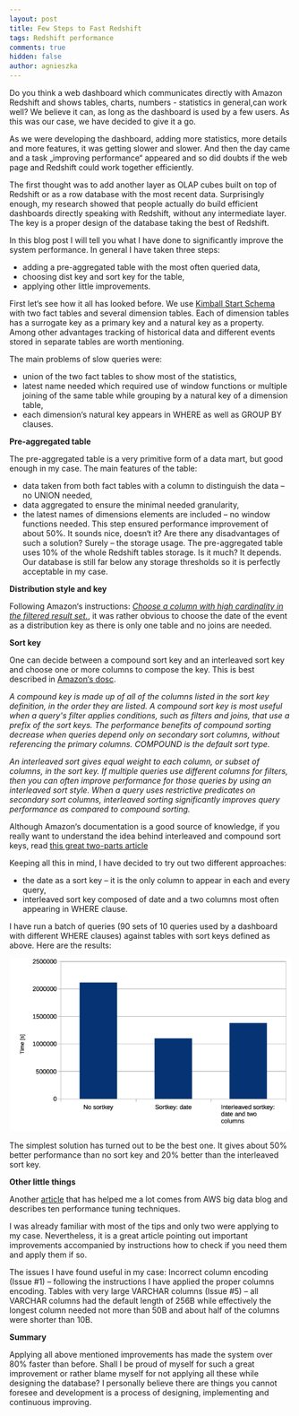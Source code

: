 ```yaml
---
layout: post
title: Few Steps to Fast Redshift
tags: Redshift performance
comments: true
hidden: false
author: agnieszka
---
```


Do you think a web dashboard which communicates directly with Amazon Redshift and shows tables, charts, numbers - statistics in general,can work well? We believe it can, as long as the dashboard is used by a few users. As this was our case, we have decided to give it a go. 

As we were developing the dashboard, adding more statistics, more details and more features, it was getting slower and slower. And then the day came and a task „improving performance“ appeared and so did doubts if the web page and Redshift could work together efficiently.

The first thought was to add another layer as OLAP cubes built on top of Redshift or as a row database with the most recent data. Surprisingly enough, my research showed that people actually do build efficient dashboards directly speaking with Redshift, without any intermediate layer. The key is a proper design of the database taking the best of Redshift.

In this blog post I will tell you what I have done to significantly improve the system performance. In general I have taken three steps:
 - adding a pre-aggregated table with the most often queried data,
 - choosing dist key and sort key for the table,
 - applying other little improvements.


First let‘s see how it all has looked before. We use [Kimball Start Schema](http://www.kimballgroup.com/data-warehouse-business-intelligence-resources/kimball-techniques/dimensional-modeling-techniques/star-schema-olap-cube/) with two fact tables and several dimension tables. Each of dimension tables has a surrogate key as a primary key and a natural key as a property. Among other advantages tracking of historical data and different events stored in separate tables are worth mentioning.

The main problems of slow queries were:
 - union of the two fact tables to show most of the statistics,
 - latest name needed which required use of window functions or multiple joining of the same table while grouping by a natural key of a dimension table,
 - each dimension‘s natural key appears in WHERE as well as GROUP BY clauses.


**Pre-aggregated table**

The pre-aggregated table is a very primitive form of a data mart, but good enough in my case. The main features of the table:
 - data taken from both fact tables with a column to distinguish the data – no UNION needed,
 - data aggregated to ensure the minimal needed granularity,
 - the latest names of dimensions elements are included – no window functions needed. This step ensured performance improvement of about 50%. It sounds nice, doesn‘t it? Are there any disadvantages of such a solution? Surely – the storage usage. The pre-aggregated table uses 10% of the whole Redshift tables storage. Is it much? It depends. Our database is still far below any storage thresholds so it is perfectly acceptable in my case.

**Distribution style and key**

Following Amazon‘s instructions: <cite>[Choose a column with high cardinality in the filtered result set.](http://docs.aws.amazon.com/redshift/latest/dg/c_best-practices-best-dist-key.html)</cite>, it was rather obvious to choose the date of the event as a distribution key as there is only one table and no joins are needed. 



**Sort key**

One can decide between a compound sort key and an interleaved sort key and choose one or more columns to compose the key. This is best described in [Amazon‘s dosc](http://docs.aws.amazon.com/redshift/latest/dg/t_Sorting_data.html).

<cite>A compound key is made up of all of the columns listed in the sort key definition, in the order they are listed. A compound sort key is most useful when a query's filter applies conditions, such as filters and joins, that use a prefix of the sort keys. The performance benefits of compound sorting decrease when queries depend only on secondary sort columns, without referencing the primary columns. COMPOUND is the default sort type.</cite>

<cite>An interleaved sort gives equal weight to each column, or subset of columns, in the sort key. If multiple queries use different columns for filters, then you can often improve performance for those queries by using an interleaved sort style. When a query uses restrictive predicates on secondary sort columns, interleaved sorting significantly improves query performance as compared to compound sorting.</cite>

Although Amazon‘s documentation is a good source of knowledge, if you really want to understand the idea behind interleaved and compound sort keys, read [this great two-parts article](https://blog.chartio.com/posts/understanding-interleaved-sort-keys-in-amazon-redshift-part-1)

Keeping all this in mind, I have decided to try out two different approaches:
 - the date as a sort key – it is the only column to appear in each and every query,
 - interleaved sort key composed of date and a two columns most often appearing in WHERE clause.

I have run a batch of queries (90 sets of 10 queries used by a dashboard with different WHERE clauses) against tables with sort keys defined as above. Here are the results:

![Photo 1](/images/few-steps-to-fast-redshift/chart.png)

The simplest solution has turned out to be the best one. It gives about 50% better performance than no sort key and 20% better than the interleaved sort key.

**Other little things**

Another [article](https://aws.amazon.com/blogs/big-data/top-10-performance-tuning-techniques-for-amazon-redshift/) that has helped me a lot comes from AWS big data blog and describes ten performance tuning techniques.

I was already familiar with most of the tips and only two were applying to my case. Nevertheless, it is a great article pointing out important improvements accompanied by instructions how to check if you need them and apply them if so.

The issues I have found useful in my case: Incorrect column encoding (Issue #1) – following the instructions I have applied the proper columns encoding. Tables with very large VARCHAR columns (Issue #5) – all VARCHAR columns had the default length of 256B while effectively the longest column needed not more than 50B and about half of the columns were shorter than 10B.


**Summary**

Applying all above mentioned improvements has made the system over 80% faster than before. Shall I be proud of myself for such a great improvement or rather blame myself for not applying all these while designing the database? I personally believe there are things you cannot foresee and development is a process of designing, implementing and continuous improving.
